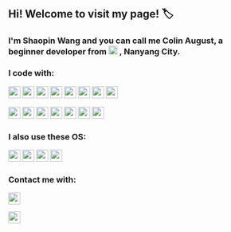 ## Hi! Welcome to visit my page! :label:

### I'm Shaopin Wang and you can call me Colin August, a beginner developer from  <a><img height="18" src="https://user-images.githubusercontent.com/89354237/230272493-0019f63f-ab8c-46ee-8fe2-e7bb70d86d8d.png"></a>  , Nanyang City.



### I code with:

<a><img height="24" src="https://img.shields.io/badge/C-00599C?style=for-the-badge&logo=c&logoColor=white"></a>
<a><img height="24" src="https://img.shields.io/badge/C%23-239120?style=for-the-badge&logo=c-sharp&logoColor=white"></a>
<a><img height="24" src="https://img.shields.io/badge/C%2B%2B-00599C?style=for-the-badge&logo=c%2B%2B&logoColor=white"></a>
<a><img height="24" src="https://img.shields.io/badge/Python-14354C?style=for-the-badge&logo=python&logoColor=white"></a>
<a><img height="24" src="https://img.shields.io/badge/HTML5-E34F26?style=for-the-badge&logo=html5&logoColor=white"></a>
<a><img height="24" src="https://img.shields.io/badge/CSS3-1572B6?style=for-the-badge&logo=css3&logoColor=white"></a>
<a><img height="24" src="https://img.shields.io/badge/JavaScript-F7DF1E?style=for-the-badge&logo=javascript&logoColor=black"></a>
<a><img height="24" src="https://img.shields.io/badge/Markdown-000000?style=for-the-badge&logo=markdown&logoColor=white"></a>


<a><img height="24" src="https://img.shields.io/badge/Rust-000000?style=for-the-badge&logo=rust&logoColor=white"></a>
<a><img height="24" src="https://img.shields.io/badge/Ruby-CC342D?style=for-the-badge&logo=ruby&logoColor=white"></a>
<a><img height="24" src="https://img.shields.io/badge/Vue.js-35495E?style=for-the-badge&logo=vue.js&logoColor=4FC08D"></a>
<a><img height="24" src="https://img.shields.io/badge/Node.js-43853D?style=for-the-badge&logo=node.js&logoColor=white"></a>
<a><img height="24" src="https://img.shields.io/badge/Unity-100000?style=for-the-badge&logo=unity&logoColor=white"></a>
<a><img height="24" src="https://img.shields.io/badge/TypeScript-007ACC?style=for-the-badge&logo=typescript&logoColor=white"></a>
<a><img height="24" src="https://img.shields.io/badge/Google_Cloud-4285F4?style=for-the-badge&logo=google-cloud&logoColor=white"></a>


### I also use these OS:

<a><img height="24" src="https://img.shields.io/badge/Windows-0078D6?style=for-the-badge&logo=windows&logoColor=white"></a>
<a><img height="24" src="https://img.shields.io/badge/Linux-FCC624?style=for-the-badge&logo=linux&logoColor=black"></a>
<a><img height="24" src="https://img.shields.io/badge/Android-3DDC84?style=for-the-badge&logo=android&logoColor=white"></a>
<a><img height="24" src="https://img.shields.io/badge/iOS-000000?style=for-the-badge&logo=ios&logoColor=white"></a>

### Contact me with:

<a><img height="24" src="https://img.shields.io/twitter/follow/:Colin_August?label=Colin_August"></a>


<a><img height="24" src=""></a>
